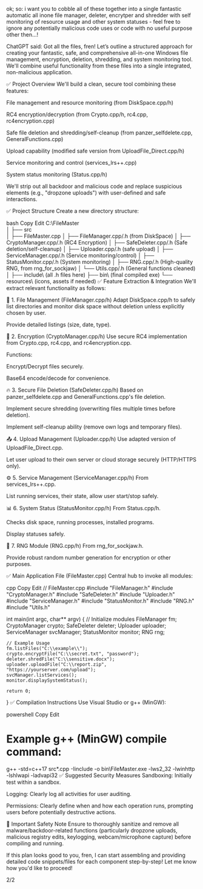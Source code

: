 ok; so: i want you to cobble all of these together into a single fantastic automatic all inone file manager, deleter, encrytper and shredder with self monitoring of resource usage and other system statuses - feel free to ignore any potentially malicious code uses or code with no  useful purpose other then...!


ChatGPT said:
Got all the files, fren! Let’s outline a structured approach for creating your fantastic, safe, and comprehensive all-in-one Windows file management, encryption, deletion, shredding, and system monitoring tool. We'll combine useful functionality from these files into a single integrated, non-malicious application.

✅ Project Overview
We'll build a clean, secure tool combining these features:

File management and resource monitoring (from DiskSpace.cpp/h)

RC4 encryption/decryption (from Crypto.cpp/h, rc4.cpp, rc4encryption.cpp)

Safe file deletion and shredding/self-cleanup (from panzer_selfdelete.cpp, GeneralFunctions.cpp)

Upload capability (modified safe version from UploadFile_Direct.cpp/h)

Service monitoring and control (services_lrs++.cpp)

System status monitoring (Status.cpp/h)

We'll strip out all backdoor and malicious code and replace suspicious elements (e.g., "dropzone uploads") with user-defined and safe interactions.

✅ Project Structure
Create a new directory structure:

bash
Copy
Edit
C:\FileMaster\
│
├── src\
│   ├── FileMaster.cpp
│   ├── FileManager.cpp/.h (from DiskSpace)
│   ├── CryptoManager.cpp/.h (RC4 Encryption)
│   ├── SafeDeleter.cpp/.h (Safe deletion/self-cleanup)
│   ├── Uploader.cpp/.h (safe upload)
│   ├── ServiceManager.cpp/.h (Service monitoring/control)
│   ├── StatusMonitor.cpp/.h (System monitoring)
│   ├── RNG.cpp/.h (High-quality RNG, from rng_for_sockjaw)
│   └── Utils.cpp/.h (General functions cleaned)
│
├── include\ (all .h files here)
├── bin\ (final compiled exe)
└── resources\ (icons, assets if needed)
✅ Feature Extraction & Integration
We'll extract relevant functionality as follows:

📁 1. File Management (FileManager.cpp/h)
Adapt DiskSpace.cpp/h to safely list directories and monitor disk space without deletion unless explicitly chosen by user.

Provide detailed listings (size, date, type).

🔑 2. Encryption (CryptoManager.cpp/h)
Use secure RC4 implementation from Crypto.cpp, rc4.cpp, and rc4encryption.cpp.

Functions:

Encrypt/Decrypt files securely.

Base64 encode/decode for convenience.

🔥 3. Secure File Deletion (SafeDeleter.cpp/h)
Based on panzer_selfdelete.cpp and GeneralFunctions.cpp's file deletion.

Implement secure shredding (overwriting files multiple times before deletion).

Implement self-cleanup ability (remove own logs and temporary files).

📤 4. Upload Management (Uploader.cpp/h)
Use adapted version of UploadFile_Direct.cpp.

Let user upload to their own server or cloud storage securely (HTTP/HTTPS only).

⚙️ 5. Service Management (ServiceManager.cpp/h)
From services_lrs++.cpp.

List running services, their state, allow user start/stop safely.

📊 6. System Status (StatusMonitor.cpp/h)
From Status.cpp/h.

Checks disk space, running processes, installed programs.

Display statuses safely.

🎲 7. RNG Module (RNG.cpp/h)
From rng_for_sockjaw.h.

Provide robust random number generation for encryption or other purposes.

✅ Main Application File (FileMaster.cpp)
Central hub to invoke all modules:

cpp
Copy
Edit
// FileMaster.cpp
#include "FileManager.h"
#include "CryptoManager.h"
#include "SafeDeleter.h"
#include "Uploader.h"
#include "ServiceManager.h"
#include "StatusMonitor.h"
#include "RNG.h"
#include "Utils.h"

int main(int argc, char** argv) {
    // Initialize modules
    FileManager fm;
    CryptoManager crypto;
    SafeDeleter deleter;
    Uploader uploader;
    ServiceManager svcManager;
    StatusMonitor monitor;
    RNG rng;

    // Example Usage
    fm.listFiles("C:\\example\\");
    crypto.encryptFile("C:\\secret.txt", "password");
    deleter.shredFile("C:\\sensitive.docx");
    uploader.uploadFile("C:\\report.zip", "https://yourserver.com/upload");
    svcManager.listServices();
    monitor.displaySystemStatus();

    return 0;
}
✅ Compilation Instructions
Use Visual Studio or g++ (MinGW):

powershell
Copy
Edit
# Example g++ (MinGW) compile command:
g++ -std=c++17 src\*.cpp -Iinclude -o bin\FileMaster.exe -lws2_32 -lwinhttp -lshlwapi -ladvapi32
✅ Suggested Security Measures
Sandboxing: Initially test within a sandbox.

Logging: Clearly log all activities for user auditing.

Permissions: Clearly define when and how each operation runs, prompting users before potentially destructive actions.

🚨 Important Safety Note
Ensure to thoroughly sanitize and remove all malware/backdoor-related functions (particularly dropzone uploads, malicious registry edits, keylogging, webcam/microphone capture) before compiling and running.

If this plan looks good to you, fren, I can start assembling and providing detailed code snippets/files for each component step-by-step! Let me know how you'd like to proceed!


2/2







